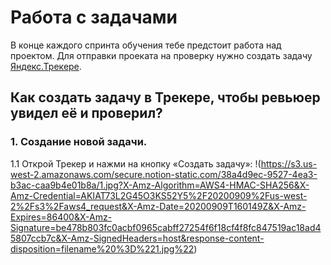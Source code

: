 # Работа с задачами

В конце каждого спринта обучения тебе предстоит работа над проектом. Для отправки проеката на проверку нужно создать задачу [Яндекс.Трекере](https://tracker.yandex.ru/).

## Как создать задачу в Трекере, чтобы ревьюер увидел её и проверил?
### 1. Создание новой задачи.
1.1 Открой Трекер и нажми на кнопку «Создать задачу»:
<spoiler title=Скриншот>
!(https://s3.us-west-2.amazonaws.com/secure.notion-static.com/38a4d9ec-9527-4ea3-b3ac-caa9b4e01b8a/1.jpg?X-Amz-Algorithm=AWS4-HMAC-SHA256&X-Amz-Credential=AKIAT73L2G45O3KS52Y5%2F20200909%2Fus-west-2%2Fs3%2Faws4_request&X-Amz-Date=20200909T160149Z&X-Amz-Expires=86400&X-Amz-Signature=be478b803fc0acbf0965cabff27254f6f18cf4f8fc847519ac18ad45807ccb7c&X-Amz-SignedHeaders=host&response-content-disposition=filename%20%3D%221.jpg%22)
</spoiler>
